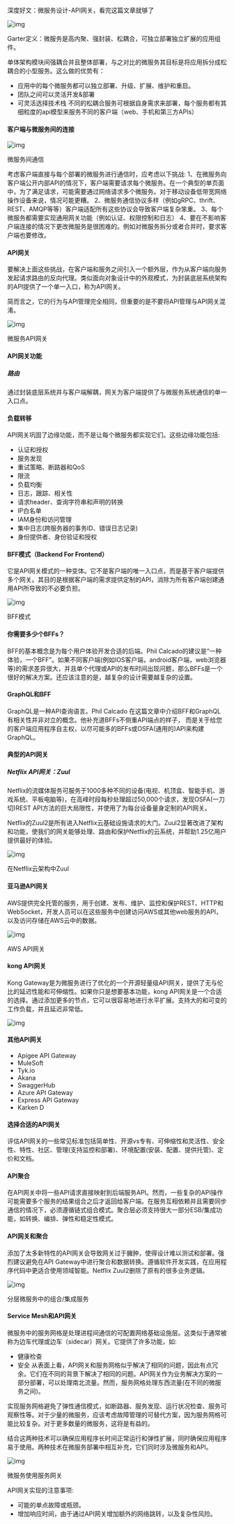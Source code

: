 深度好文：微服务设计-API网关，看完这篇文章就够了

![img](https://pic.rmb.bdstatic.com/bjh/down/c3a786214e2916f75e23ef0cc8f6706f.jpeg)

Garter定义：微服务是高内聚、强封装、松耦合，可独立部署独立扩展的应用组件。

单体架构模块间强耦合并且整体部署，与之对比的微服务其目标是将应用拆分成松耦合的小型服务。这么做的优势有：

- 应用中的每个微服务都可以独立部署、升级、扩展、维护和重启。
- 团队之间可以灵活开发&部署
- 可灵活选择技术栈
  不同的松耦合服务可根据自身需求来部署，每个服务都有其细粒度的api模型来服务不同的客户端（web、手机和第三方APIs）

#### 客户端与微服务间的连接

![img](https://pic.rmb.bdstatic.com/bjh/down/0c061df7da425ae1caba8d079c885feb.png)

微服务间通信

考虑客户端直接与每个部署的微服务进行通信时，应考虑以下挑战:
1、在微服务向客户端公开内部API的情况下，客户端需要请求每个微服务。在一个典型的单页面中，为了满足请求，可能需要通过网络请求多个微服务。对于移动设备低带宽网络操作设备来说，情况可能更糟。
2、微服务通信协议多样（例如gRPC、thrift、REST、AMQP等等）客户端适配所有这些协议会导致客户端复杂笨重。
3、每个微服务都需要实现通用网关功能（例如认证、权限控制和日志）
4、要在不影响客户端连接的情况下更改微服务是很困难的。例如对微服务拆分或者合并时，要求客户端也要修改。

#### API网关

要解决上面这些挑战，在客户端和服务之间引入一个额外层，作为从客户端向服务发起请求路由的反向代理。类似面向对象设计中的外观模式，为封装底层系统架构的API提供了一个单一入口，称为API网关。

简而言之，它的行为与API管理完全相同，但重要的是不要将API管理与API网关混淆。

![img](https://pic.rmb.bdstatic.com/bjh/down/8a3c28d3972ec32d500600f6ffa27601.png)

微服务API网关

#### API网关功能

##### 路由

通过封装底层系统并与客户端解耦，网关为客户端提供了与微服务系统通信的单一入口点。

#### 负载转移

API网关巩固了边缘功能，而不是让每个微服务都实现它们。这些边缘功能包括:

- 认证和授权
- 服务发现
- 重试策略、断路器和QoS
- 限流
- 负载均衡
- 日志，跟踪、相关性
- 请求header、查询字符串和声明的转换
- IP白名单
- IAM身份和访问管理
- 集中日志(跨服务器的事务ID、错误日志记录)
- 身份提供者、身份验证和授权

#### BFF模式（Backend For Frontend）

它是API网关模式的一种变体。它不是客户端的唯一入口点，而是基于客户端提供多个网关。其目的是根据客户端的需求提供定制的API，消除为所有客户端创建通用API所导致的不必要负担。

![img](https://pic.rmb.bdstatic.com/bjh/down/a2d321d1ebd98b7968f5dfcccc76e108.png)

BFF模式

#### 你需要多少个BFFs？

BFF的基本概念是为每个用户体验开发合适的后端。Phil Calcado的建议是“一种体验，一个BFF”。如果不同客户端(例如IOS客户端，android客户端，web浏览器等)的需求差异很大，并且单个代理或API的发布时间出现问题，那么BFFs是一个很好的解决方案。还应该注意的是，越复杂的设计需要越复杂的设置。

#### GraphQL和BFF

GraphQL是一种API查询语言。Phil Calcado 在这篇文章中介绍BFF和GraphQL有相关性并非对立的概念。他补充道BFFs不侧重API端点的样子， 而是关于给您的客户端应用程序自主权，以尽可能多的BFFs或OSFA(通用的)API来构建GraphQL。

#### 典型的API网关

##### Netflix API网关：Zuul

Netflix的流媒体服务可服务于1000多种不同的设备(电视、机顶盒、智能手机、游戏系统、平板电脑等)，在高峰时段每秒处理超过50,000个请求，发现OSFA(一刀切)REST API方法的巨大局限性，并使用了为每台设备量身定制的API网关。

Netflix的Zuul2是所有进入Netflix云基础设施请求的大门。Zuul2显著改进了架构和功能，使我们的网关能够处理、路由和保护Netflix的云系统，并帮助1.25亿用户提供最好的体验。

![img](https://pic.rmb.bdstatic.com/bjh/down/be18c0b02df8db5a3f5af3480d8fbf73.png)

在Netflix云架构中Zuul

#### 亚马逊API网关

AWS提供完全托管的服务，用于创建、发布、维护、监控和保护REST、HTTP和WebSocket，开发人员可以在这些服务中创建访问AWS或其他web服务的API，以及访问存储在AWS云中的数据。

![img](https://pic.rmb.bdstatic.com/bjh/down/24833cd07c2f866144d021660f6a4449.png)

AWS API网关

#### kong API网关

Kong Gateway是为微服务进行了优化的一个开源轻量级API网关，提供了无与伦比的延迟性能和可伸缩性。如果你只是想要基本功能，kong API网关是一个合适的选择。通过添加更多的节点，它可以很容易地进行水平扩展。支持大的和可变的工作负载，并且延迟非常低。

![img](https://pic.rmb.bdstatic.com/bjh/down/c48483816776c4bc847c2fd5e22f9a24.png)

#### 其他API网关

- Apigee API Gateway
- MuleSoft
- Tyk.io
- Akana
- SwaggerHub
- Azure API Gateway
- Express API Gateway
- Karken D

#### 选择合适的API网关

评估API网关的一些常见标准包括简单性、开源vs专有、可伸缩性和灵活性、安全性、特性、社区、管理(支持监控和部署)、环境配置(安装、配置、提供托管)、定价和文档。

#### API聚合

在API网关中将一些API请求直接映射到后端服务API。然而，一些复杂的API操作可能需要多个服务的结果组合之后才返回给客户端。在服务互相依赖并且需要同步通信的情况下，必须遵循链式组合模式。聚合层必须支持很大一部分ESB/集成功能，如转换、编排、弹性和稳定性模式。

#### API网关和聚合

添加了太多新特性的API网关会导致网关过于臃肿，使得设计难以测试和部署。强烈建议避免在API Gateway中进行聚合和数据转换。遵循软件开发实践，在应用程序代码中更适合使用领域智能。Netflix Zuul2删除了原有的很多业务逻辑。

![img](https://pic.rmb.bdstatic.com/bjh/down/f6fd185e321949a2e2c0e28571ce06d8.png)

分层微服务中的组合/集成服务

#### Service Mesh和API网关

微服务中的服务网格是处理进程间通信的可配置网络基础设施层。这类似于通常被称为边车代理或边车（sidecar）网关。它提供了许多功能，如:

- 健康检查
- 安全
  从表面上看，API网关和服务网格似乎解决了相同的问题，因此有点冗余。它们在不同的背景下解决了相同的问题。API网关作为业务解决方案的一部分部署，可以处理南北流量。然而，服务网格处理东西流量(在不同的微服务之间)。

实现服务网格避免了弹性通信模式，如断路器、服务发现、运行状况检查、服务可观察性等。对于少量的微服务，应该考虑故障管理的可替代方案，因为服务网格可能比较复杂。对于更多数量的微服务，这将是有益的。

结合这两种技术可以确保应用程序长时间正常运行和弹性扩展，同时确保应用程序易于使用。两种技术在微服务部署中相互补充，它们同时涉及微服务和API。

![img](https://pic.rmb.bdstatic.com/bjh/down/c558fdeb22fe4d01c8bb2281d71f67e0.png)

微服务使用服务网关



API网关实现的注意事项:

- 可能的单点故障或瓶颈。
- 增加响应时间，由于通过API网关增加额外的网络跳转，以及复杂性风险。